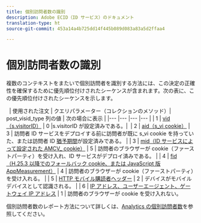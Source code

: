 ```yaml
---
title: 個別訪問者数の識別
description: Adobe ECID（ID サービス）のドキュメント
translation-type: ht
source-git-commit: 453a14a4b725dd14f445b089d083a83a5d2ffaa4

---
```



# 個別訪問者数の識別

複数のコンテキストをまたいで個別訪問者を識別する方法には、この決定の正確性を確保するために優先順位付けされたシーケンスが含まれます。次の表に、この優先順位付けされたシーケンスを示します。


 
| 使用された注文 | クエリパラメーター（コレクションのメソッド）| post_visid_type 列の値 | 次の場合に表示 |
|--- |--- |--- |--- |
| 1 | [vid（s.visitorID）](https://marketing.adobe.com/resources/help/ja_JP/sc/implement/visid_custom.html) | 0 |s.visitorID が設定済みである。| 
| 2 | [aid（s_vi cookie）](https://marketing.adobe.com/resources/help/ja_JP/sc/implement/visid_analytics.html) | 3 | 訪問者 ID サービスをデプロイする前に訪問者が既に s_vi cookie を持っていた、または訪問者 ID [猶予期間](https://marketing.adobe.com/resources/help/ja_JP/mcvid/mcvid_grace_period.html)が設定済みである。 |
| 3 | [mid（ID サービスによって設定された AMCV_ cookie）](https://marketing.adobe.com/resources/help/ja_JP/mcvid/) | 5 | 訪問者のブラウザーが cookie（ファーストパーティ）を受け入れ、ID サービスがデプロイ済みである。 |
| 4 | [fid（H.25.3 以降でのフォールバック cookie、または JavaScript 版 AppMeasurement）](https://marketing.adobe.com/resources/help/ja_JP/sc/implement/visid_fallback.html) | 4 | 訪問者のブラウザーが cookie（ファーストパーティ）を受け入れる。 |
| 5 | [HTTP モバイル購読者ヘッダー](https://marketing.adobe.com/resources/help/ja_JP/sc/implement/visid_mobile.html) | 2 | デバイスがモバイルデバイスとして認識される。 |
| 6 | [IP アドレス、ユーザーエージェント、ゲートウェイ IP アドレス](https://marketing.adobe.com/resources/help/ja_JP/sc/implement/visid_fallback.html) | 1 | 訪問者のブラウザーが cookie を受け入れない。  


個別訪問者数のレポート方法について詳しくは、[Analytics の個別訪問者数](https://docs.adobe.com/content/help/ja-JP/analytics/components/variables/dimensions-reports/reports-unique-visitors-v15-dsc.html)を参照してください。
